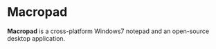 # Macropad  

**Macropad** is a cross-platform Windows7 notepad and an open-source desktop application.
